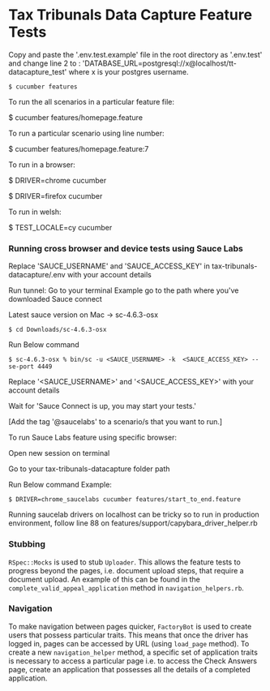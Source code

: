 # Tax Tribunals Data Capture Feature Tests

Copy and paste the '.env.test.example' file in the root directory as '.env.test' and change line 2 to : 'DATABASE_URL=postgresql://x@localhost/tt-datacapture_test' where x is your postgres username.

`$ cucumber features`

To run the all scenarios in a particular feature file:

$ cucumber features/homepage.feature

To run a particular scenario using line number:

$ cucumber features/homepage.feature:7

To run in a browser:

$ DRIVER=chrome cucumber

$ DRIVER=firefox cucumber

To run in welsh:

$ TEST_LOCALE=cy cucumber


### Running cross browser and device tests using Sauce Labs
Replace 'SAUCE_USERNAME' and 'SAUCE_ACCESS_KEY' in tax-tribunals-datacapture/.env with your account details

Run tunnel:
Go to your terminal
Example go to the path where you've downloaded Sauce connect

Latest sauce version on Mac -> sc-4.6.3-osx

`$ cd Downloads/sc-4.6.3-osx`

Run Below command

`$ sc-4.6.3-osx % bin/sc -u <SAUCE_USERNAME> -k  <SAUCE_ACCESS_KEY> --se-port 4449`

Replace '<SAUCE_USERNAME>' and '<SAUCE_ACCESS_KEY>' with your account details

Wait for 'Sauce Connect is up, you may start your tests.'

[Add the tag '@saucelabs' to a scenario/s that you want to run.]

To run Sauce Labs feature using specific browser:

Open new session on terminal

Go to your tax-tribunals-datacapture folder path

Run Below command
Example:

`$ DRIVER=chrome_saucelabs cucumber features/start_to_end.feature`

Running saucelab drivers on localhost can be tricky so to run in production environment, follow line 88 on features/support/capybara_driver_helper.rb

### Stubbing

`RSpec::Mocks` is used to stub `Uploader`. This allows the feature tests to progress beyond the pages, i.e. document upload steps, that require a document upload. An example of this can be found in the `complete_valid_appeal_application` method in `navigation_helpers.rb`.

### Navigation

To make navigation between pages quicker, `FactoryBot` is used to create users that possess particular traits. This means that once the driver has logged in, pages can be accessed by URL (using `load_page` method). To create a new `navigation_helper` method, a specific set of application traits is necessary to access a particular page i.e. to access the Check Answers page, create an application that possesses all the details of a completed application.